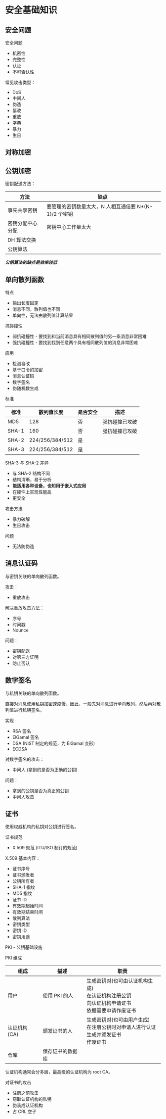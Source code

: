 安全基础知识
=====================

安全问题
--------------

安全问题

 - 机密性
 - 完整性
 - 认证
 - 不可否认性

常见攻击类型：

 - DoS
 - 中间人
 - 伪造
 - 纂改
 - 重放
 - 字典
 - 暴力
 - 生日

对称加密
--------

公钥加密
-----------

密钥配送方法：

| 方法 | 缺点 |
-|-|
| 事先共享密钥 | 要管理的密钥数量太大，N 人相互通信要 N*(N-1)/2 个密钥 |
|密钥分配中心分配| 密钥中心工作量太大 |
| DH 算法交换| |
| 公钥算法| |

***公钥算法的缺点是效率较低***


单向散列函数
-------------

特点

 - 输出长度固定
 - 消息不同，散列值也不同
 - 单向性，无法由散列值计算结果

抗碰撞性

 - 弱抗碰撞性 - 要找到和当前消息具有相同散列值的另一条消息非常困难
 - 强抗碰撞性 - 要找到找到任意两个具有相同散列值的消息非常困难

应用

 - 检测纂改
 - 基于口令的加密
 - 消息认证码
 - 数字签名
 - 伪随机数生成

标准

| 标准 |散列值长度 | 是否安全 | 描述|
-|-|-|-|
MD5 | 128 | 否 | 强抗碰撞已攻破|
SHA-1 | 160 | 否 | 强抗碰撞已攻破 |
SHA-2 | 224/256/384/512 | 是 | |
SHA-3 | 224/256/384/512 | 是 | |

SHA-3 与 SHA-2 差异

 - 与 SHA-2 结构不同
 - 结构清晰，易于分析
 - **能适用各种设备，也知用于嵌入式应用**
 - 在硬件上实现性能高
 - 更安全


攻击方法

 - 暴力破解
 - 生日攻击

问题

 - 无法防伪造

消息认证码
-------------

与密钥关联的单向散列函数。

攻击：

 - 重放攻击

解决重放攻击方法：

 - 序号
 - 时间戳
 - Nounce

问题：

 - 密钥配送
 - 对第三方证明
 - 防止否认

数字签名
-------------

与私钥关联的单向散列函数。

直接对消息使用私钥加密速度慢，因此，一般先对消息进行单向散列，然后再对散列值进行私钥签名。

实现

 - RSA 签名
 - ElGamal 签名
 - DSA (NIST 制定的规范，为 ElGamal 变形)
 - ECDSA


对数字签名的攻击：

 - 中间人 (拿到的是否为正确的公钥)

问题：

 - 拿到的公钥是否为真正的公钥
 - 中间人攻击

证书
-------------

使用权威机构的私钥对公钥进行签名。

证书规范

 - X.509 规范 (ITU/ISO 制订的规范)

X.509 基本内容：

 - 证书序号
 - 证书颁发者
 - 公钥所有者
 - SHA-1 指纹
 - MD5 指纹
 - 证书 ID
 - 有效期起始时间
 - 有效期结束时间
 - 散列算法
 - 密钥类型
 - 密钥 ID
 - 密钥用途

PKI - 公钥基础设施

PKI 组成

| 组成 |描述| 职责 |
-|-|-|
|用户|使用 PKI 的人|生成密钥对(也可由认证机构生成)<br>在认证机构注册公钥<br>向认证机构申请证书<br>依据需要申请作废证书|
|认证机构(CA)|颁发证书的人|生成密钥对(也可由用户生成)<br>在注册公钥时对申请人进行认证<br>生成并颁发证书<br>作废证书|
|仓库|保存证书的数据库|

认证机构通常会分多层，最高级的认证机构为 root CA。

对证书的攻击

 - 注册之前攻击
 - 窃取认证机构的私钥
 - 伪装成认证机构
 - 占 CRL 空子

